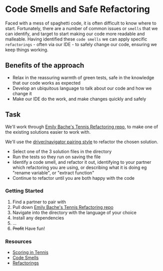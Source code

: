 # Code Smells and Safe Refactoring

Faced with a mess of spaghetti code, it is often difficult to know where to start. Fortunately, there are a number of common issues or `smells` that we can identify, and target to start making our code more readable and malleable. Having identified these `code smells` we can apply specific `refactorings` - often via our IDE - to safely change our code, ensuring we keep things working.

## Benefits of the approach

* Relax in the reassuring warmth of green tests, safe in the knowledge that our code works as expected
* Develop an ubiquitous language to talk about our code and how we change it
* Make our IDE do the work, and make changes quickly and safely

## Task

We'll work through [Emily Bache's Tennis Refactoring repo](https://github.com/emilybache/Tennis-Refactoring-Kata), to make one of the existing solutions easier to work with.

We'll use the [driver/navigator pairing style](../Resources/pairing-styles.md) to refactor the chosen solution.

* Select one of the 3 solution files in the directory
* Run the tests so they run on saving the file
* Identify a code smell, and refactor it out, identifying to your partner which refactoring you are using, or describing what it is doing eg "rename variable", or "extract function"
* Continue to refactor until you are both happy with the code

### Getting Started

1. Find a partner to pair with
1. Pull down [Emily Bache's Tennis Refactoring repo](https://github.com/emilybache/Tennis-Refactoring-Kata)
1. Navigate into the directory with the language of your choice
1. Install any dependencies
1. ...
1. ~~Profit~~ Have fun!

### Resources

- [Scoring in Tennis](https://en.wikipedia.org/wiki/Tennis_scoring_system)
- [Code Smells](https://refactoring.guru/refactoring/smells)
- [Refactorings](https://refactoring.guru/refactoring/techniques)
